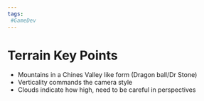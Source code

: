 ```yaml
---
tags:
 #GameDev 
---
```

# Terrain Key Points
- Mountains in a Chines Valley like form (Dragon ball/Dr Stone)
- Verticality commands the camera style
- Clouds indicate how high, need to be careful in perspectives